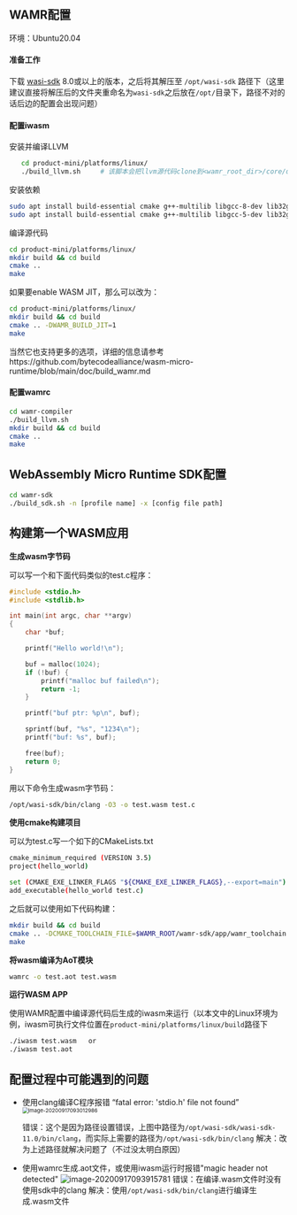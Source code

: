 ## WAMR配置

环境：Ubuntu20.04

#### 准备工作

下载 [wasi-sdk](https://github.com/WebAssembly/wasi-sdk/releases) 8.0或以上的版本，之后将其解压至 `/opt/wasi-sdk` 路径下（这里建议直接将解压后的文件夹重命名为`wasi-sdk`之后放在`/opt/`目录下，路径不对的话后边的配置会出现问题）

#### 配置iwasm

安装并编译LLVM

```bash
   cd product-mini/platforms/linux/
   ./build_llvm.sh     # 该脚本会把llvm源代码clone到<wamr_root_dir>/core/deps/llvm并且自动编译
```

安装依赖

```bash
sudo apt install build-essential cmake g++-multilib libgcc-8-dev lib32gcc-8-dev # Ubuntu18.04及以上的版本
sudo apt install build-essential cmake g++-multilib libgcc-5-dev lib32gcc-5-dev # Ubuntu16.04
```

编译源代码

```bash
cd product-mini/platforms/linux/
mkdir build && cd build
cmake ..
make
```

如果要enable WASM JIT，那么可以改为：

```bash
cd product-mini/platforms/linux/
mkdir build && cd build
cmake .. -DWAMR_BUILD_JIT=1
make
```

当然它也支持更多的选项，详细的信息请参考https://github.com/bytecodealliance/wasm-micro-runtime/blob/main/doc/build_wamr.md

#### 配置wamrc

```bash
cd wamr-compiler
./build_llvm.sh
mkdir build && cd build
cmake ..
make
```



## WebAssembly Micro Runtime SDK配置

```bash
cd wamr-sdk
./build_sdk.sh -n [profile name] -x [config file path]
```



## 构建第一个WASM应用

**生成wasm字节码**

可以写一个和下面代码类似的test.c程序：

```c
#include <stdio.h>
#include <stdlib.h>

int main(int argc, char **argv)
{
    char *buf;

    printf("Hello world!\n");

    buf = malloc(1024);
    if (!buf) {
        printf("malloc buf failed\n");
        return -1;
    }

    printf("buf ptr: %p\n", buf);

    sprintf(buf, "%s", "1234\n");
    printf("buf: %s", buf);

    free(buf);
    return 0;
}
```

用以下命令生成wasm字节码：

```bash
/opt/wasi-sdk/bin/clang -O3 -o test.wasm test.c
```

**使用cmake构建项目**

可以为test.c写一个如下的CMakeLists.txt

```bash
cmake_minimum_required (VERSION 3.5)
project(hello_world)

set (CMAKE_EXE_LINKER_FLAGS "${CMAKE_EXE_LINKER_FLAGS},--export=main")
add_executable(hello_world test.c)
```

之后就可以使用如下代码构建：

```bash
mkdir build && cd build
cmake .. -DCMAKE_TOOLCHAIN_FILE=$WAMR_ROOT/wamr-sdk/app/wamr_toolchain.cmake
make
```

**将wasm编译为AoT模块**

```bash
wamrc -o test.aot test.wasm
```

**运行WASM APP**

使用WAMR配置中编译源代码后生成的iwasm来运行（以本文中的Linux环境为例，iwasm可执行文件位置在`product-mini/platforms/linux/build`路径下

```bash
./iwasm test.wasm   or
./iwasm test.aot
```



## 配置过程中可能遇到的问题

* 使用clang编译C程序报错 “fatal error: 'stdio.h' file not found”<img src="C:\Users\44758\AppData\Roaming\Typora\typora-user-images\image-20200917093012986.png" alt="image-20200917093012986" style="zoom:67%;" />

  错误：这个是因为路径设置错误，上图中路径为`/opt/wasi-sdk/wasi-sdk-11.0/bin/clang`，而实际上需要的路径为`/opt/wasi-sdk/bin/clang`
  解决：改为上述路径就解决问题了（不过没太明白原因）

* 使用wamrc生成.aot文件，或使用iwasm运行时报错"magic header not detected"
  ![image-20200917093915781](C:\Users\44758\AppData\Roaming\Typora\typora-user-images\image-20200917093915781.png)
  错误：在编译.wasm文件时没有使用sdk中的clang
  解决：使用`/opt/wasi-sdk/bin/clang`进行编译生成.wasm文件